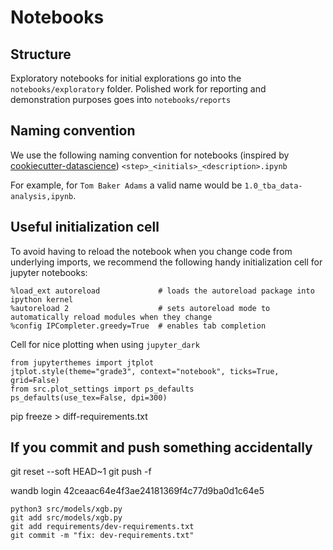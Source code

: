# Notebooks
## Structure
Exploratory notebooks for initial explorations go into the `notebooks/exploratory` folder.
Polished work for reporting and demonstration purposes goes into `notebooks/reports`

## Naming convention
We use the following naming convention for notebooks (inspired by [cookiecutter-datascience](https://drivendata.github.io/cookiecutter-data-science/#notebooks-are-for-exploration-and-communication))
```<step>_<initials>_<description>.ipynb```

For example, for `Tom Baker Adams` a valid name would be `1.0_tba_data-analysis,ipynb`.

## Useful initialization cell
To avoid having to reload the notebook when you change code from underlying imports, we recommend the following handy initialization cell for jupyter notebooks:
```
%load_ext autoreload             # loads the autoreload package into ipython kernel
%autoreload 2                    # sets autoreload mode to automatically reload modules when they change
%config IPCompleter.greedy=True  # enables tab completion
```

Cell for nice plotting when using `jupyter_dark`

```
from jupyterthemes import jtplot
jtplot.style(theme="grade3", context="notebook", ticks=True, grid=False)
from src.plot_settings import ps_defaults
ps_defaults(use_tex=False, dpi=300)
```

pip freeze > diff-requirements.txt
## If you commit and push something accidentally
git reset --soft HEAD~1
git push -f

wandb login 42ceaac64e4f3ae24181369f4c77d9ba0d1c64e5

    python3 src/models/xgb.py 
    git add src/models/xgb.py
    git add requirements/dev-requirements.txt
    git commit -m "fix: dev-requirements.txt"
